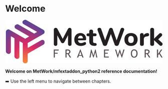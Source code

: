 # Welcome

<p align="center">
  <img src="images/big_logo.png" alt="metwork logo"/>
</p>

**Welcome on MetWork/mfextaddon_python2 reference documentation!**

:arrow_right: Use the left menu to navigate between chapters.
